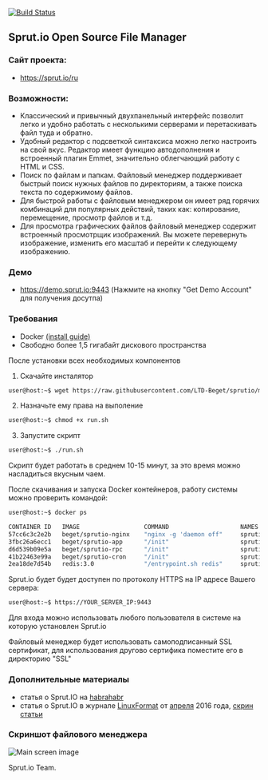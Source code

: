 [![Build Status](https://travis-ci.org/LTD-Beget/sprutio.svg?branch=master)](https://travis-ci.org/LTD-Beget/sprutio)

## Sprut.io Open Source File Manager

### Сайт проекта:
 * https://sprut.io/ru

### Возможности:

 * Классический и привычный двухпанельный интерфейс позволит легко и удобно работать с несколькими серверами и перетаскивать файл туда и обратно. 
 * Удобный редактор с подсветкой синтаксиса можно легко настроить на свой вкус. Редактор имеет функцию автодополнения и встроенный плагин Emmet, значительно облегчающий работу с HTML и CSS. 
 * Поиск по файлам и папкам. Файловый менеджер поддерживает быстрый поиск нужных файлов по директориям, а также поиска текста по содержимому файлов. 
 * Для быстрой работы с файловым менеджером он имеет ряд горячих комбинаций для популярных действий, таких как: копирование, перемещение, просмотр файлов и т.д. 
 * Для просмотра графических файлов файловый менеджер содержит встроенный просмотрщик изображений. Вы можете перевернуть изображение, изменить его масштаб и перейти к следующему изображению. 

### Демо
 * https://demo.sprut.io:9443
 (Нажмите на кнопку "Get Demo Account" для получения досутпа)
 
 
### Требования
 * Docker [(install guide)](https://docs.docker.com/engine/installation/)
 * Свободно более 1,5 гигабайт дискового пространства
 
После установки всех необходимых компонентов

1) Скачайте инсталятор

```*.sh
user@host:~$ wget https://raw.githubusercontent.com/LTD-Beget/sprutio/master/run.sh
```

2) Назначьте ему права на выполение

```*.sh
user@host:~$ chmod +x run.sh
```

3) Запустите скрипт

```*.sh
user@host:~$ ./run.sh
```

Скрипт будет работать в среднем 10-15 минут, за это время можно насладиться вкусным чаем.

После скачивания и запуска Docker контейнеров, работу системы можно проверить командой:

```*.sh
user@host:~$ docker ps

CONTAINER ID   IMAGE                  COMMAND                    NAMES
57cc6c3c2e2b   beget/sprutio-nginx    "nginx -g 'daemon off"     sprutio_nginx_1
3fbc26a6ecc1   beget/sprutio-app      "/init"                    sprutio_app_1
d6d539b09e5a   beget/sprutio-rpc      "/init"                    sprutio_rpc_1
41b22463e99a   beget/sprutio-cron     "/init"                    sprutio_cron_1
2ea18de7d54b   redis:3.0              "/entrypoint.sh redis"     sprutio_redis_
```


Sprut.io будет будет доступен по протоколу HTTPS на IP адресе Вашего сервера:

```*.sh
user@host:~$ https://YOUR_SERVER_IP:9443
```

Для входа можно использовать любого пользователя в системе на которую установлен Sprut.io

Файловый менеджер будет использовать самоподписанный SSL сертификат, для использования другово сертифика поместите его в директорию "SSL"

### Дополнительные материалы
 * статья о Sprut.IO на  [habrahabr](https://habrahabr.ru/company/beget/blog/277449/)
 * статья о Sprut.IO в журнале [LinuxFormat](http://shop.linuxformat.ru/lxf_208/) от [апреля](promo/linuxformat_mainpage.jpg) 2016 года, [cкрин статьи](promo/linuxformat.png)
 
### Скриншот файлового менеджера

![Main screen image](promo/slider_ui.png)


Sprut.io Team.
